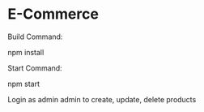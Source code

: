 # E-Commerce

Build Command:

npm install

Start Command:

npm start

Login as admin admin to create, update, delete products
